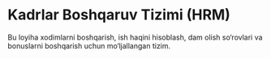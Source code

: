 # Kadrlar Boshqaruv Tizimi (HRM)

Bu loyiha xodimlarni boshqarish, ish haqini hisoblash, dam olish so‘rovlari va bonuslarni boshqarish uchun mo‘ljallangan tizim.
